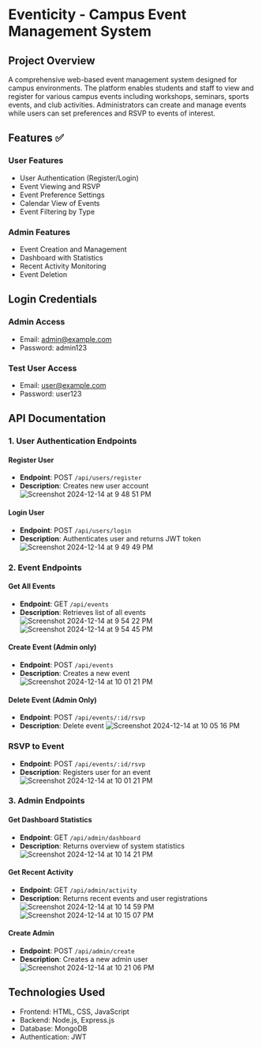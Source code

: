 # Eventicity - Campus Event Management System

## Project Overview
A comprehensive web-based event management system designed for campus environments. The platform enables students and staff to view and register for various campus events including workshops, seminars, sports events, and club activities. Administrators can create and manage events while users can set preferences and RSVP to events of interest.

## Features ✅

### User Features
- User Authentication (Register/Login)
- Event Viewing and RSVP
- Event Preference Settings
- Calendar View of Events
- Event Filtering by Type

### Admin Features
- Event Creation and Management
- Dashboard with Statistics
- Recent Activity Monitoring
- Event Deletion

## Login Credentials

### Admin Access
- Email: admin@example.com
- Password: admin123

### Test User Access
- Email: user@example.com
- Password: user123

## API Documentation

### 1. User Authentication Endpoints

#### Register User
- **Endpoint**: POST `/api/users/register`
- **Description**: Creates new user account
![Screenshot 2024-12-14 at 9 48 51 PM](https://github.com/user-attachments/assets/f33d37af-f1a5-44da-a254-974a2093ceef)


#### Login User
- **Endpoint**: POST `/api/users/login`
- **Description**: Authenticates user and returns JWT token
![Screenshot 2024-12-14 at 9 49 49 PM](https://github.com/user-attachments/assets/03a456b6-9d78-4352-bb84-f8658afe7ad2)

### 2. Event Endpoints

#### Get All Events
- **Endpoint**: GET `/api/events`
- **Description**: Retrieves list of all events
![Screenshot 2024-12-14 at 9 54 22 PM](https://github.com/user-attachments/assets/613447f0-ef94-4ea8-a98e-92085a7ebb66)
![Screenshot 2024-12-14 at 9 54 45 PM](https://github.com/user-attachments/assets/c20bd5b7-86b4-4a1b-836e-5d97ea221191)



#### Create Event (Admin only)
- **Endpoint**: POST `/api/events`
- **Description**: Creates a new event
![Screenshot 2024-12-14 at 10 01 21 PM](https://github.com/user-attachments/assets/079c35be-5224-428d-b44c-766066fb3716)


#### Delete Event (Admin Only)
- **Endpoint**: POST `/api/events/:id/rsvp`
- **Description**: Delete event
  ![Screenshot 2024-12-14 at 10 05 16 PM](https://github.com/user-attachments/assets/373aa4be-c701-45e2-a839-b1303ed475c4)


### RSVP to Event
- **Endpoint**: POST `/api/events/:id/rsvp`
- **Description**: Registers user for an event
![Screenshot 2024-12-14 at 10 01 21 PM](https://github.com/user-attachments/assets/57480dec-281d-4a64-89ad-90a5d92e15e5)



### 3. Admin Endpoints

#### Get Dashboard Statistics
- **Endpoint**: GET `/api/admin/dashboard`
- **Description**: Returns overview of system statistics
![Screenshot 2024-12-14 at 10 14 21 PM](https://github.com/user-attachments/assets/ff5c52ee-8341-4a01-8732-36fc7a020ebf)


#### Get Recent Activity
- **Endpoint**: GET `/api/admin/activity`
- **Description**: Returns recent events and user registrations
![Screenshot 2024-12-14 at 10 14 59 PM](https://github.com/user-attachments/assets/91b46ebb-7816-494a-aa3e-fe7f8c68221b)
![Screenshot 2024-12-14 at 10 15 07 PM](https://github.com/user-attachments/assets/0ab2c2e4-208b-4af8-b073-e5b7012ec2dd)


#### Create Admin
- **Endpoint**: POST `/api/admin/create`
- **Description**: Creates a new admin user
![Screenshot 2024-12-14 at 10 21 06 PM](https://github.com/user-attachments/assets/078ca8fe-dac0-4d9b-8adb-6e7d38a5f871)




## Technologies Used
- Frontend: HTML, CSS, JavaScript
- Backend: Node.js, Express.js
- Database: MongoDB
- Authentication: JWT
